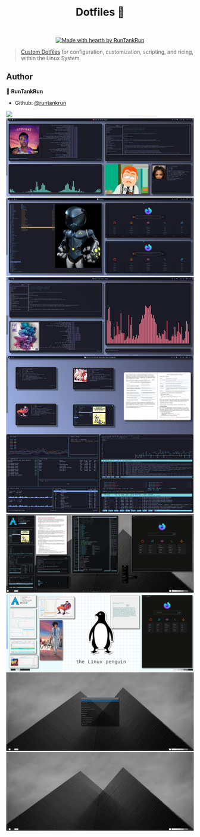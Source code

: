 <h1 align="center">Dotfiles 👋</h1>

<div align="center">
<br />

[![Made with hearth by RunTankRun](https://img.shields.io/badge/made%20with%20%E2%99%A5%20by-RunTankRun-ff1414.svg?style=flat-square)](https://github.com/runtankrun)

</div>

> [Custom Dotfiles](https://wiki.archlinux.org/title/Dotfiles) for configuration, customization, scripting, and ricing, within the Linux System.

## Author

👤 **RunTankRun**

* Github: [@runtankrun](https://github.com/runtankrun)

<img src="img/gif_01.gif">
<img src="img/gif_02.gif">
<img src="img/gif_03.gif">
<img src="img/5-7.png">
<img src="img/screen1.png">
<img src="img/screen4.png">
<img src="img/screen2.png">
<img src="img/screen3.png">
